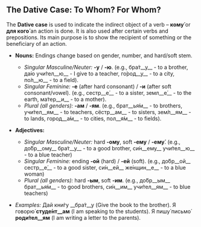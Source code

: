 ## The Dative Case: To Whom? For Whom?

The __Dative case__ is used to indicate the indirect object of a verb – __кому́__ or __для кого́__ an action is done. It is also used after certain verbs and prepositions. Its main purpose is to show the recipient of something or the beneficiary of an action.

*   __Nouns:__ Endings change based on gender, number, and hard/soft stem.
    
    *   _Singular Masculine/Neuter:_ __-у__ / __-ю__. (e.g., бра́т__у__ - to a brother, да́ю учи́тел__ю__ - I give to a teacher, го́род__у__ - to a city, по́л__ю__ - to a field).
    *   _Singular Feminine:_ __-е__ (after hard consonant) / __-и__ (after soft consonant/vowel). (e.g., сестр__е́__ - to a sister, земл__е́__ - to the earth, ма́тер__и__ - to a mother).
    *   _Plural (all genders):_ __-ам__ / __-ям__. (e.g., брат__ья́м__ - to brothers, учи́тел__ям__ - to teachers, сёстр__ам__ - to sisters, зем́л__ям__ - to lands, город__а́м__ - to cities, пол__я́м__ - to fields).
    
    
    
*   __Adjectives:__
    
    *   _Singular Masculine/Neuter:_ hard __-ому__, soft __-ему__ / __-ему́__. (e.g., до́бр__ому__ бра́т__у__ - to a good brother, си́н__ему__ учи́тел__ю__ - to a blue teacher)
    *   _Singular Feminine:_ ending __-ой__ (hard) / __-ей__ (soft). (e.g., до́бр__ой__ сестр__е́__ - to a good sister, си́н__ей__ же́нщин__е__ - to a blue woman)
    *   _Plural (all genders):_ hard __-ым__, soft __-им__. (e.g., до́бр__ым__ брат__ья́м__ - to good brothers, си́н__им__ учи́тел__ям__ - to blue teachers)
    
    
    
*   _Examples:_ Дай кни́гу __бра́т__у (Give the book to the brother). Я говорю́ __студе́нт__ам__ (I am speaking to the students). Я пишу́ письмо́ __роди́тел__ям__ (I am writing a letter to the parents).